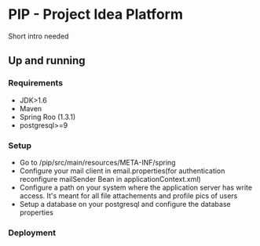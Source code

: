 # PIP - Project Idea Platform

Short intro needed

## Up and running

### Requirements
* JDK>1.6
* Maven
* Spring Roo (1.3.1)
* postgresql>=9

### Setup
* Go to /pip/src/main/resources/META-INF/spring
* Configure your mail client in email.properties(for authentication reconfigure mailSender Bean in applicationContext.xml)
* Configure a path on your system where the application server has write access. It's meant for all file attachements and profile pics of users
* Setup a database on your postgresql and configure the database properties

### Deployment
